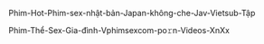 Phim-Hot-Phim-sex-nhật-bản-Japan-không-che-Jav-Vietsub-Tập

Phim-Thể-Sex-Gia-đình-Vphimsexcom-po𝚛n-Videos-XnXx
